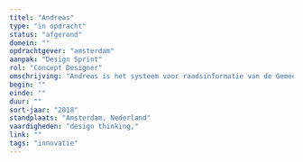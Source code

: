 ```yaml
---
titel: "Andreas"
type: "in opdracht"
status: "afgerond"
domein: ""
opdrachtgever: "amsterdam"
aanpak: "Design Sprint"
rol: "Concept Designer"
omschrijving: "Andreas is het systeem voor raadsinformatie van de Gemeente Amsterdam. In deze explore ontwikkelden wij in co-creatie met potentiële afnemers een aantal concepten voor beter gebruik van open raadsinformatie."
begin: ""
einde: ""
duur: ""
sort-jaar: "2018"
standplaats: "Amsterdam, Nederland"
vaardigheden: "design thinking,"
link: ""
tags: "innovatie"
---
```

